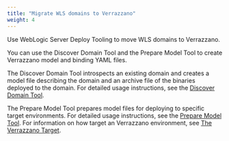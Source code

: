 ```yaml
---
title: "Migrate WLS domains to Verrazzano"
weight: 4
---
```


Use WebLogic Server Deploy Tooling to move WLS domains to Verrazzano.

You can use the Discover Domain Tool and the Prepare Model Tool
to create Verrazzano model and binding YAML files.

The Discover Domain Tool introspects an existing domain and creates a model file describing the domain and an archive file of the binaries deployed to the domain.
For detailed usage instructions, see the [Discover Domain Tool](https://github.com/oracle/weblogic-deploy-tooling/blob/master/site/discover.md).

The Prepare Model Tool prepares model files for deploying to specific target environments. For detailed usage instructions, see the
[Prepare Model Tool](https://github.com/oracle/weblogic-deploy-tooling/blob/master/site/prepare.md). For information on how target an Verrazzano environment,
see [The Verrazzano Target](https://github.com/oracle/weblogic-deploy-tooling/blob/master/site/config/target_env.md#the-verrazzano-target).
